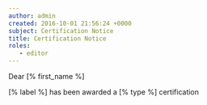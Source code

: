 ```yaml
---
author: admin
created: 2016-10-01 21:56:24 +0000
subject: Certification Notice
title: Certification Notice
roles:
   - editor
---
```


Dear [% first_name %]

[% label %] has been awarded a [% type %] certification
